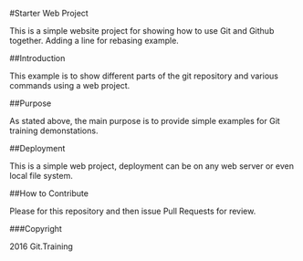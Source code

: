 #Starter Web Project

This is a simple website project for showing how to use Git and Github together.  Adding a line for rebasing example.

##Introduction

This example is to show different parts of the git repository and various commands using a web project.

##Purpose

As stated above, the main purpose is to provide simple examples for Git training demonstations.

##Deployment

This is a simple web project, deployment can be on any web server or even local file system.

##How to Contribute

Please for this repository and then issue Pull Requests for review.

###Copyright

2016 Git.Training